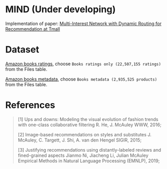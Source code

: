 # MIND (Under developing)
Implementation of paper: [Multi-Interest Network with Dynamic Routing for Recommendation at Tmall](https://arxiv.org/pdf/1904.08030.pdf)

# Dataset
[Amazon books ratings](http://jmcauley.ucsd.edu/data/amazon/), choose `Books ratings only (22,507,155 ratings)` from the Files table.

[Amazon books metadata](http://deepyeti.ucsd.edu/jianmo/amazon/index.html), choose `Books metadata (2,935,525 products)` from the Files table.

# References
> [1] Ups and downs: Modeling the visual evolution of fashion trends with one-class collaborative filtering R. He, J. McAuley WWW, 2016;
> 
> [2] Image-based recommendations on styles and substitutes J. McAuley, C. Targett, J. Shi, A. van den Hengel SIGIR, 2015;
> 
> [3] Justifying recommendations using distantly-labeled reviews and fined-grained aspects Jianmo Ni, Jiacheng Li, Julian McAuley Empirical Methods in Natural Language Processing (EMNLP), 2019;
